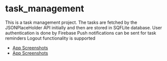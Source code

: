 # task_management

This is a task management project.
The tasks are fetched by the JSONPlaceHolder API initially and then are stored in SQFLite database.
User authentication is done by Firebase
Push notifications can be sent for task reminders
Logout functionality is supported

- [App Screenshots](https://drive.google.com/drive/folders/1SQ6j7qNTPyQa9RiJe4J42FgeOE8dRFE5?usp=sharing)
- [App Screenshots](https://drive.google.com/file/d/1HDPZrazx6vvvS7FEw6kQt9jhU-cSJe9c/view?usp=sharing)
